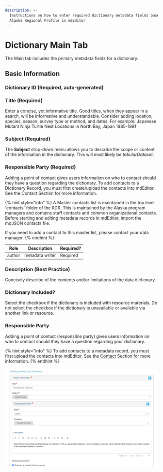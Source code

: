 ```yaml
---
description: >-
  Instructions on how to enter required dictionary metadata fields based on the
  Alaska Regional Profile in mdEditor
---
```


# Dictionary Main Tab

The Main tab includes the primary metadata fields for a dictionary.

## Basic Information

### Dictionary ID (Required, auto-generated)

### Title (Required)

Enter a concise, yet informative title. Good titles, when they appear in a search, will be informative and understandable.  Consider adding location, species, season, survey type or method, and dates.  For example: Japanese Mutant Ninja Turtle Nest Locations in North Bay, Japan 1985-1991

### Subject (Required)

The **Subject** drop-down menu allows you to describe the scope or content of the information in the dictionary. This will most likely be _tabularDataset_.

### Responsible Party (Required)

Adding a point of contact gives users information on who to contact should they have a question regarding the dictionary. To add contacts to a Dictionary Record, you must first create/upload the contacts into mdEditor. See the Contact Section for more information.

{% hint style="info" %}
A Master contacts list is maintained in the top level 'contacts' folder of the RDR.  This is maintained by the Alaska program managers and contains staff contacts and common organizational contacts. Before starting and editing metadata records in mdEditor, import the mdJSON contacts file.

If you need to add a contact to this master list, please contact your data manager.&#x20;
{% endhint %}

| Role   | Description     | Required? |
| ------ | --------------- | --------- |
| author | metadata writer | Required  |

### Description (Best Practice)

Concisely describe of the contents and/or limitations of the data dictionary.

### Dictionary Included?

Select the checkbox if the dictionary is included with resource materials. Do not select the checkbox if the dictionary is unavailable or available via another link or resource.

### Responsible Party&#x20;

Adding a point of contact (responsible party) gives users information on who to contact should they have a question regarding your dictionary.

{% hint style="info" %}
To add contacts to a metadata record, you must first upload the contacts into mdEditor. See the [Contact](../contact-entry-guidance/) Section for more information.
{% endhint %}

![](<../.gitbook/assets/image (20).png>)
